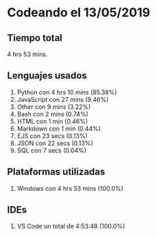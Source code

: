 # Codeando el 13/05/2019

## Tiempo total
4 hrs 53 mins.

## Lenguajes usados
1. Python con 4 hrs 10 mins (85.38%)
1. JavaScript con 27 mins (9.46%)
1. Other con 9 mins (3.22%)
1. Bash con 2 mins (0.74%)
1. HTML con 1 min (0.46%)
1. Markdown con 1 min (0.44%)
1. EJS con 23 secs (0.13%)
1. JSON con 22 secs (0.13%)
1. SQL con 7 secs (0.04%)

## Plataformas utilizadas
1. Windows con 4 hrs 53 mins (100.0%)

## IDEs
1. VS Code un total de 4:53:48 (100.0%)
